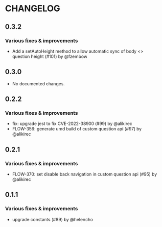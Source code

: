 # CHANGELOG
## 0.3.2

### Various fixes & improvements

- Add a setAutoHeight method to allow automatic sync of body <> question height (#101) by @fzembow

## 0.3.0

- No documented changes.

## 0.2.2

### Various fixes & improvements

- fix: upgrade jest to fix CVE-2022-38900 (#99) by @alikirec
- FLOW-356: generate umd build of custom question api (#97) by @alikirec

## 0.2.1

### Various fixes & improvements

- FLOW-370: set disable back navigation in custom question api (#95) by @alikirec

## 0.1.1

### Various fixes & improvements

- upgrade constants (#89) by @helencho

